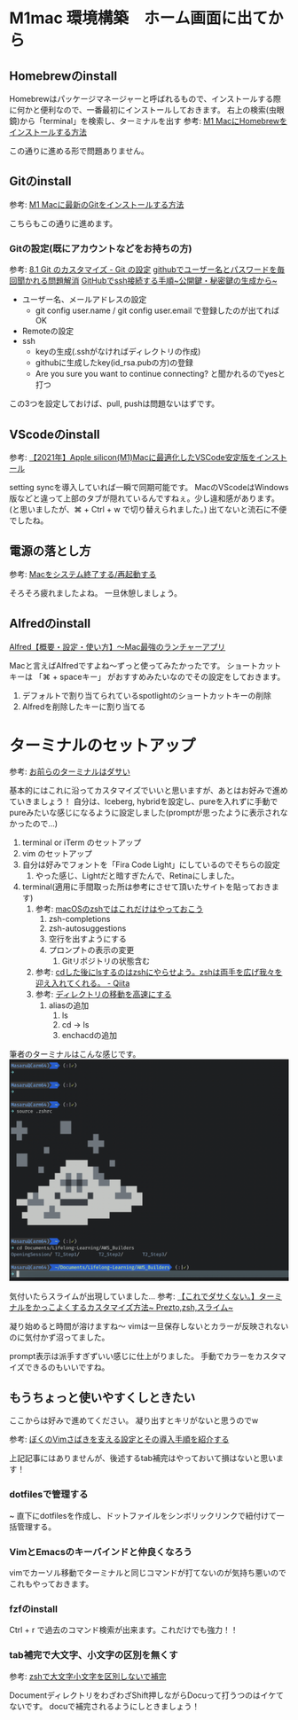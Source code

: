 # M1mac 環境構築　ホーム画面に出てから
## Homebrewのinstall
Homebrewはパッケージマネージャーと呼ばれるもので、インストールする際に何かと便利なので、一番最初にインストールしておきます。
右上の検索(虫眼鏡)から「terminal」を検索し、ターミナルを出す
参考: [M1 MacにHomebrewをインストールする方法](https://nullnull.dev/blog/how-to-install-homebrew-on-m1-mac/)

この通りに進める形で問題ありません。

## Gitのinstall
参考: [M1 Macに最新のGitをインストールする方法](https://nullnull.dev/blog/how-to-install-latest-version-of-git-on-m1-mac/#%F0%9F%8F%A9%F0%9F%8C%99%F0%9F%9B%8F%F0%9F%92%91%F0%9F%92%A4)

こちらもこの通りに進めます。

### Gitの設定(既にアカウントなどをお持ちの方)
参考:
[8.1 Git のカスタマイズ - Git の設定](https://git-scm.com/book/ja/v2/Git-%E3%81%AE%E3%82%AB%E3%82%B9%E3%82%BF%E3%83%9E%E3%82%A4%E3%82%BA-Git-%E3%81%AE%E8%A8%AD%E5%AE%9A)
[githubでユーザー名とパスワードを毎回聞かれる問題解消](https://qiita.com/non0311/items/03e3e7a042f70f072286)
[GitHubでssh接続する手順~公開鍵・秘密鍵の生成から~](https://qiita.com/shizuma/items/2b2f873a0034839e47ce)

- ユーザー名、メールアドレスの設定
  - git config user.name / git config user.email で登録したのが出てればOK
- Remoteの設定
- ssh
  - keyの生成(.sshがなければディレクトリの作成)
  - githubに生成したkey(id_rsa.pubの方)の登録
  - Are you sure you want to continue connecting? と聞かれるのでyesと打つ

この3つを設定しておけば、pull, pushは問題ないはずです。

## VScodeのinstall
参考: [【2021年】Apple silicon(M1)Macに最適化したVSCode安定版をインストール](https://kunolog.com/m1_vscode/)

setting syncを導入していれば一瞬で同期可能です。
MacのVScodeはWindows版などと違って上部のタブが隠れているんですねぇ。少し違和感があります。
(と思いましたが、⌘ + Ctrl + w で切り替えられました。)
出てないと流石に不便でしたね。

## 電源の落とし方
参考: [Macをシステム終了する/再起動する](https://support.apple.com/ja-jp/guide/mac-help/mchlp2522/mac#:~:text=Mac%E3%81%A7%E3%80%81%E3%82%A2%E3%83%83%E3%83%97%E3%83%AB%E3%83%A1%E3%83%8B%E3%83%A5%E3%83%BC%20%EF%BC%9E,%E7%94%BB%E9%9D%A2%E3%81%8C%E9%BB%92%E3%81%8F%E3%81%AA%E3%82%8A%E3%81%BE%E3%81%99%E3%80%82)

そろそろ疲れましたよね。
一旦休憩しましょう。

## Alfredのinstall
[Alfred【概要・設定・使い方】〜Mac最強のランチャーアプリ](https://paso-jiyu.com/alfred/#st-toc-h-11)

Macと言えばAlfredですよね〜ずっと使ってみたかったです。
ショートカットキーは 「⌘ + spaceキー」 がおすすめみたいなのでその設定をしておきます。
1. デフォルトで割り当てられているspotlightのショートカットキーの削除
2. Alfredを削除したキーに割り当てる

# ターミナルのセットアップ
参考: [お前らのターミナルはダサい](https://qiita.com/kinchiki/items/57e9391128d07819c321)

基本的にはこれに沿ってカスタマイズでいいと思いますが、あとはお好みで進めていきましょう！
自分は、Iceberg, hybridを設定し、pureを入れずに手動でpureみたいな感じになるように設定しました(promptが思ったように表示されなかったので...)

1. terminal or iTerm のセットアップ
2. vim のセットアップ
3. 自分は好みでフォントを「Fira Code Light」にしているのでそちらの設定
   1. やった感じ、Lightだと暗すぎたんで、Retinaにしました。
4. terminal(適用に手間取った所は参考にさせて頂いたサイトを貼っておきます)
   1. 参考: [macOSのzshではこれだけはやっておこう](https://zenn.dev/sprout2000/articles/bd1fac2f3f83bc)
      1. zsh-completions
      2. zsh-autosuggestions
      3. 空行を出すようにする
      4. プロンプトの表示の変更
         1. Gitリポジトリの状態含む
   2. 参考: [cdした後にlsするのはzshにやらせよう。zshは両手を広げ我々を迎え入れてくれる。 - Qiita](https://qiita.com/2357gi/items/0ab1297357dedb90bbb1)
   3. 参考: [ディレクトリの移動を高速にする](https://note.com/youichiroz/n/ne7d214c5ebad#EyZFW)
      1. aliasの追加
         1. ls
         2. cd -> ls
         3. enchacdの追加


筆者のターミナルはこんな感じです。
![picture 1](../../images/terminal.png)

気付いたらスライムが出現していました...
参考:  [【これでダサくない。】ターミナルをかっこよくするカスタマイズ方法~ Prezto,zsh,スライム~](https://satoriku.com/terminal-customize/)

凝り始めると時間が溶けますね〜
vimは一旦保存しないとカラーが反映されないのに気付かず沼ってました。

prompt表示は派手すぎずいい感じに仕上がりました。
手動でカラーをカスタマイズできるのもいいですね。

## もうちょっと使いやすくしときたい
ここからは好みで進めてください。
凝り出すとキリがないと思うのでw

参考: [ぼくのVimさばきを支える設定とその導入手順を紹介する](https://qiita.com/jiroshin/items/ee86ea426a51fa24b319#8-tig%E3%82%92%E4%BD%BF%E3%81%A3%E3%81%A6%E3%82%BF%E3%83%BC%E3%83%9F%E3%83%8A%E3%83%AB%E3%81%8B%E3%82%89git%E3%82%92%E9%AB%98%E9%80%9F%E3%81%A7%E6%93%8D%E4%BD%9C%E3%81%97%E3%82%88%E3%81%86-pencil)

上記記事にはありませんが、後述するtab補完はやっておいて損はないと思います！
### dotfilesで管理する
~ 直下にdotfilesを作成し、ドットファイルをシンボリックリンクで紐付けて一括管理する。

### VimとEmacsのキーバインドと仲良くなろう
vimでカーソル移動でターミナルと同じコマンドが打てないのが気持ち悪いのでこれもやっておきます。

### fzfのinstall
Ctrl + r で過去のコマンド検索が出来ます。これだけでも強力！！

### tab補完で大文字、小文字の区別を無くす
参考: [zshで大文字小文字を区別しないで補完](https://qiita.com/kenta4327/items/8faaa83f6a5bf595a4bc)

DocumentディレクトリをわざわざShift押しながらDocuって打うつのはイケてないです。
docuで補完されるようにしときましょう！
